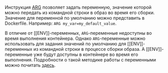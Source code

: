 Инструкция [ARG](https://docs.docker.com/engine/reference/builder/#arg) позволяет задать переменную, значение которой можно передать из командной строки в образ во время его сборки. Значение для переменной по умолчанию можно представить в Dockerfile. Например: `ARG my_var=my_default_value`.  
  
В отличие от [[ENV]]-переменных, `ARG`-переменные недоступны во время выполнения контейнера. Однако `ARG`-переменные можно использовать для задания значений по умолчанию для [[ENV]]-переменных из командной строки в процессе сборки образа. А [[ENV]]-переменные уже будут доступны в контейнере во время его выполнения. Подробности о такой методике работы с переменными можно почитать [здесь](https://vsupalov.com/docker-build-time-env-values/).
